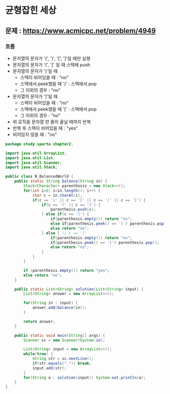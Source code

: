 # 균형잡힌 세상

## 문제 : https://www.acmicpc.net/problem/4949

### 흐름
- 문자열의 문자가 '(', ')', '[', ']'일 때만 실행
- 문자열의 문자가 '(', '[' 일 때 스택에 push
- 문자열의 문자가 ')'일 때
  - 스택이 비어있을 때 : "no"
  - 스택에서 peek했을 때 '(' : 스택에서 pop
  - 그 이외의 경우 : "no"
- 문자열의 문자가 ']'일 때
  - 스택이 비어있을 때 : "no"
  - 스택에서 peek했을 때 '[' : 스택에서 pop
  - 그 이외의 경우 : "no"
- 위 로직을 문자열 한 줄이 끝날 때까지 반복
- 반복 후 스택이 비어있을 때 : "yes"
- 비어있지 않을 때 : "no"

```java
package study.sparta.chapter2;

import java.util.ArrayList;
import java.util.List;
import java.util.Scanner;
import java.util.Stack;

public class B_BalancedWorld {
    public static String balance(String in) {
        Stack<Character> parenthesis = new Stack<>();
        for(int i=0; i<in.length(); i++) {
            char c = in.charAt(i);
            if(c == '(' || c == '[' || c == ')' || c == ']') {
                if(c == '(' || c == '[') {
                    parenthesis.push(c);
                } else if(c == ')') {
                    if(parenthesis.empty()) return "no";
                    else if(parenthesis.peek() == '(') parenthesis.pop();
                    else return "no";
                } else { // c == ']'
                    if(parenthesis.empty()) return "no";
                    if(parenthesis.peek() == '[') parenthesis.pop();
                    else return "no";
                }
            }
        }

        if (parenthesis.empty()) return "yes";
        else return "no";
    }

    public static List<String> solution(List<String> input) {
        List<String> answer = new ArrayList<>();

        for(String in : input) {
            answer.add(balance(in));
        }

        return answer;
    }

    public static void main(String[] args) {
        Scanner sc = new Scanner(System.in);

        List<String> input = new ArrayList<>();
        while(true) {
            String str = sc.nextLine();
            if(str.equals(".")) break;
            input.add(str);
        }
        for(String a : solution(input)) System.out.println(a);
    }
}

```
